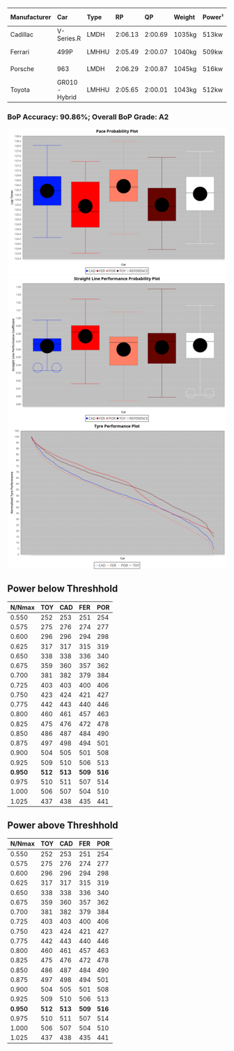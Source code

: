 |Manufacturer|Car|Type|RP|QP|Weight|Power¹|Threshhold|PINC|Power²|E/Stint|AVG Vmax|FDS|RDLC|L/Stint|BOP-Grade|ModelAccuracy|ModelPoints|Match%|
|:-|:-|:-|:-|:-|:-|:-|:-|:-|:-|:-|:-|:-|:-|:-|:-|:-|:-|:-|
|Cadillac|V-Series.R|LMDH|2:06.13|2:00.69|1035kg|513kw|0.0kph|0%|513kw|886MJ|296.41kph-319.62kph|-|1.03|25|+B2|98.38%|1765|82.20%|
|Ferrari|499P|LMHHU|2:05.49|2:00.07|1040kg|509kw|0.0kph|0%|509kw|888MJ|300.70kph-322.13kph|190kph|1.05|25|-B1|92.24%|2247|86.93%|
|Porsche|963|LMDH|2:06.29|2:00.87|1045kg|516kw|0.0kph|0%|516kw|898MJ|297.75kph-320.08kph|-|1.02|25|~A1|96.81%|5438|97.23%|
|Toyota|GR010 - Hybrid|LMHHU|2:05.65|2:00.01|1043kg|512kw|0.0kph|0%|512kw|902MJ|298.19kph-328.74kph|190kph|1.05|25|~A1|86.04%|1751|97.07%|

### BoP Accuracy: 90.86%; Overall BoP Grade: A2
![PACECHART](./IMG/OFFICIAL.png)
![STRAIGHTLINEPERFORMANCECHART](./IMG/OFFICIAL_sp.png)
![TYREPERFORMANCECHART](./IMG/OFFICIAL_tw.png)

## Power below Threshhold
|N/Nmax|TOY|CAD|FER|POR|
|:-|:-|:-|:-|:-|
|0.550|252|253|251|254|
|0.575|275|276|274|277|
|0.600|296|296|294|298|
|0.625|317|317|315|319|
|0.650|338|338|336|340|
|0.675|359|360|357|362|
|0.700|381|382|379|384|
|0.725|403|403|400|406|
|0.750|423|424|421|427|
|0.775|442|443|440|446|
|0.800|460|461|457|463|
|0.825|475|476|472|478|
|0.850|486|487|484|490|
|0.875|497|498|494|501|
|0.900|504|505|501|508|
|0.925|509|510|506|513|
|**0.950**|**512**|**513**|**509**|**516**|
|0.975|510|511|507|514|
|1.000|506|507|504|510|
|1.025|437|438|435|441|

## Power above Threshhold
|N/Nmax|TOY|CAD|FER|POR|
|:-|:-|:-|:-|:-|
|0.550|252|253|251|254|
|0.575|275|276|274|277|
|0.600|296|296|294|298|
|0.625|317|317|315|319|
|0.650|338|338|336|340|
|0.675|359|360|357|362|
|0.700|381|382|379|384|
|0.725|403|403|400|406|
|0.750|423|424|421|427|
|0.775|442|443|440|446|
|0.800|460|461|457|463|
|0.825|475|476|472|478|
|0.850|486|487|484|490|
|0.875|497|498|494|501|
|0.900|504|505|501|508|
|0.925|509|510|506|513|
|**0.950**|**512**|**513**|**509**|**516**|
|0.975|510|511|507|514|
|1.000|506|507|504|510|
|1.025|437|438|435|441|
